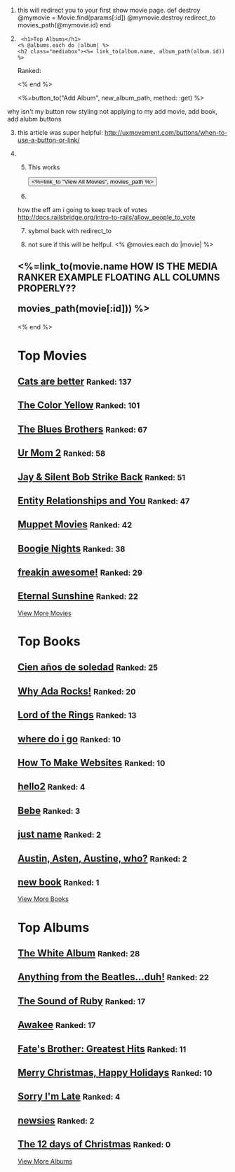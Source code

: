 1. this will redirect you to your first show movie page.
def destroy
  @mymovie = Movie.find(params[:id])
  @mymovie.destroy
  redirect_to movies_path(@mymovie.id)
end

2.      <h1>Top Albums</h1>
       <% @albums.each do |album| %>
       <h2 class="mediabox"><%= link_to(album.name, album_path(album.id)) %>
      <p>Ranked: </p>
         </h2>
       <% end %>
       <p class="button_row"><%=button_to("Add Album", new_album_path, method: :get) %></p>
  </article>
why isn't my button row styling not applying to my add movie, add book, add alubm buttons



3. this article was super helpful: http://uxmovement.com/buttons/when-to-use-a-button-or-link/


4. <!-- link_to
  <h1><%=link_to "MEDIA RANKER", users_path %></h1> -->


5. This works

    <button><%=link_to "View All Movies", movies_path %></button>


6. <input id="movie_upvote" name="movie[upvote]" type="hidden" />
how the eff am i going to keep track of votes
http://docs.railsbridge.org/intro-to-rails/allow_people_to_vote

7. sybmol back with redirect_to 

1. not sure if this will be helfpul.
<% @movies.each do |movie| %>
<h2><%=link_to(movie.name
HOW IS THE MEDIA RANKER EXAMPLE FLOATING ALL COLUMNS PROPERLY??

   movies_path(movie[:id])) %></h2>
<% end %>
<!-- <h1>Top Books</h1>
<h1>Top Albums</h1> -->
<div class="row">
<div class="col-md-4">
<h1>Top Movies</h1>
<h2> <a href="/movies/132">Cats are better</a> <small>Ranked: 137 </small></h2>
<h2> <a href="/movies/134">The Color Yellow</a> <small>Ranked: 101 </small></h2>
<h2> <a href="/movies/98">The Blues Brothers</a> <small>Ranked: 67 </small></h2>
<h2> <a href="/movies/154">Ur Mom 2</a> <small>Ranked: 58 </small></h2>
<h2> <a href="/movies/150">Jay &amp; Silent Bob Strike Back</a> <small>Ranked: 51 </small></h2>
<h2> <a href="/movies/131">Entity Relationships and You</a> <small>Ranked: 47 </small></h2>
<h2> <a href="/movies/136">Muppet Movies</a> <small>Ranked: 42 </small></h2>
<h2> <a href="/movies/108">Boogie Nights</a> <small>Ranked: 38 </small></h2>
<h2> <a href="/movies/118">freakin awesome!</a> <small>Ranked: 29 </small></h2>
<h2> <a href="/movies/87">Eternal Sunshine</a> <small>Ranked: 22 </small></h2>
<a href="/movies">View More Movies</a>
</div>
<div class="col-md-4">
<h1>Top Books</h1>
<h2> <a href="/books/58">Cien años de soledad</a> <small>Ranked: 25 </small></h2>
<h2> <a href="/books/54">Why Ada Rocks!</a> <small>Ranked: 20 </small></h2>
<h2> <a href="/books/55">Lord of the Rings</a> <small>Ranked: 13 </small></h2>
<h2> <a href="/books/44">where do i go</a> <small>Ranked: 10 </small></h2>
<h2> <a href="/books/38">How To Make Websites</a> <small>Ranked: 10 </small></h2>
<h2> <a href="/books/59">hello2</a> <small>Ranked: 4 </small></h2>
<h2> <a href="/books/53">Bebe</a> <small>Ranked: 3 </small></h2>
<h2> <a href="/books/43">just name</a> <small>Ranked: 2 </small></h2>
<h2> <a href="/books/56">Austin, Asten, Austine, who?</a> <small>Ranked: 2 </small></h2>
<h2> <a href="/books/51">new book</a> <small>Ranked: 1 </small></h2>
<a href="/books">View More Books</a>
</div>
<div class="col-md-4">
<h1>Top Albums</h1>
<h2> <a href="/albums/32">The White Album</a> <small>Ranked: 28 </small></h2>
<h2> <a href="/albums/47">Anything from the Beatles...duh!</a> <small>Ranked: 22 </small></h2>
<h2> <a href="/albums/45">The Sound of Ruby</a> <small>Ranked: 17 </small></h2>
<h2> <a href="/albums/21">Awakee</a> <small>Ranked: 17 </small></h2>
<h2> <a href="/albums/22">Fate&#39;s Brother: Greatest Hits</a> <small>Ranked: 11 </small></h2>
<h2> <a href="/albums/37">Merry Christmas, Happy Holidays</a> <small>Ranked: 10 </small></h2>
<h2> <a href="/albums/29">Sorry I&#39;m Late</a> <small>Ranked: 4 </small></h2>
<h2> <a href="/albums/46">newsies</a> <small>Ranked: 2 </small></h2>
<h2> <a href="/albums/48">The 12 days of Christmas</a> <small>Ranked: 0 </small></h2>
<a href="/albums">View More Albums</a>
</div>
</div>
